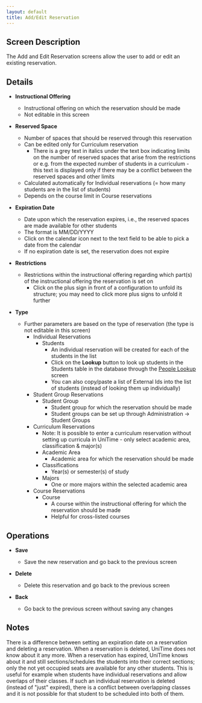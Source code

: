 ```yaml
---
layout: default
title: Add/Edit Reservation
---
```



## Screen Description

The Add and Edit Reservation screens allow the user to add or edit an existing reservation.

## Details

* **Instructional Offering**
	* Instructional offering on which the reservation should be made
	* Not editable in this screen

* **Reserved Space**
	* Number of spaces that should be reserved through this reservation
	* Can be edited only for Curriculum reservation
		* There is a grey text in italics under the text box indicating limits on the number of reserved spaces that arise from the restrictions or e.g. from the expected number of students in a curriculum - this text is displayed only if there may be a conflict between the reserved spaces and other limits
	* Calculated automatically for Individual reservations (= how many students are in the list of students)
	* Depends on the course limit in Course reservations

* **Expiration Date**
	* Date upon which the reservation expires, i.e., the reserved spaces are made available for other students
	* The format is MM/DD/YYYY
	* Click on the calendar icon next to the text field to be able to pick a date from the calendar
	* If no expiration date is set, the reservation does not expire

* **Restrictions**
	* Restrictions within the instructional offering regarding which part(s) of the instructional offering the reservation is set on
		* Click on the plus sign in front of a configuration to unfold its structure; you may need to click more plus signs to unfold it further

* **Type**
	* Further parameters are based on the type of reservation (the type is not editable in this screen)
		* Individual Reservations
			* Students
				* An individual reservation will be created for each of the students in the list
				* Click on the **Lookup** button to look up students in the Students table in the database through the [People Lookup](people-lookup) screen
				* You can also copy/paste a list of External Ids into the list of students (instead of looking them up individually)
		* Student Group Reservations
			* Student Group
				* Student group for which the reservation should be made
				* Student groups can be set up through Administration -> Student Groups
		* Curriculum Reservations
			* Note: It is possible to enter a curriculum reservation without setting up curricula in UniTime - only select academic area, classification & major(s)
			* Academic Area
				* Academic area for which the reservation should be made
			* Classifications
				* Year(s) or semester(s) of study
			* Majors
				* One or more majors within the selected academic area
		* Course Reservations
			* Course
				* A course within the instructional offering for which the reservation should be made
				* Helpful for cross-listed courses

## Operations

* **Save**
	* Save the new reservation and go back to the previous screen

* **Delete**
	* Delete this reservation and go back to the previous screen

* **Back**
	* Go back to the previous screen without saving any changes

## Notes

There is a difference between setting an expiration date on a reservation and deleting a reservation. When a reservation is deleted, UniTime does not know about it any more. When a reservation has expired, UniTime knows about it and still sections/schedules the students into their correct sections; only the not yet occupied seats are available for any other students. This is useful for example when students have individual reservations and allow overlaps of their classes. If such an individual reservation is deleted (instead of "just" expired), there is a conflict between overlapping classes and it is not possible for that student to be scheduled into both of them.
